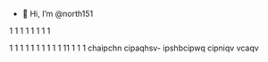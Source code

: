 - 👋 Hi, I’m @north151

1
1
1
1
1
1
1
1

1
1
1
1
1
1
1
1
1
1
11
1
1
1
chaipchn
cipaqhsv- 
ipshbcipwq
cipniqv 
vcaqv 
